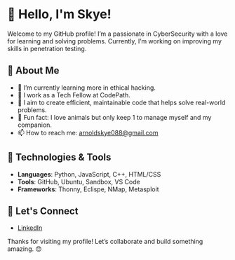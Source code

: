 # 👋 Hello, I'm Skye!

Welcome to my GitHub profile! I’m a passionate in CyberSecurity with a love for learning and solving problems. Currently, I’m working on improving my skills in penetration testing. 

## 🚀 About Me
- 🌱 I’m currently learning more in ethical hacking.
- 💼 I work as a Tech Fellow at CodePath.
- 🎯 I aim to create efficient, maintainable code that helps solve real-world problems.
- 🧠 Fun fact: I love animals but only keep 1 to manage myself and my companion. 
- 📫 How to reach me: arnoldskye088@gmail.com
## 🔧 Technologies & Tools
- **Languages**: Python, JavaScript, C++, HTML/CSS
- **Tools**: GitHub, Ubuntu, Sandbox, VS Code
- **Frameworks**: Thonny, Eclispe, NMap, Metasploit 

## 🔗 Let's Connect
- [LinkedIn](www.linkedin.com/in/skye-arnold03)

Thanks for visiting my profile! Let’s collaborate and build something amazing. 😊

<!---
alecskyye/alecskyye is a ✨ special ✨ repository because its `README.md` (this file) appears on your GitHub profile.
You can click the Preview link to take a look at your changes.
--->
